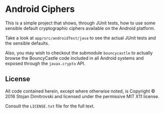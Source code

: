 # Android Ciphers

This is a simple project that shows, through JUnit tests, how to use some sensible default cryptographic ciphers
available on the Android platform.

Take a look at `app/src/androidTest/java` to see the actual JUnit tests and the sensible defaults.

Also, you may wish to checkout the submodule `bouncycastle` to actually browse the BouncyCastle code included in all
Android systems and exposed through the `javax.crypto` API.

## License

All code contained herein, except where otherwise noted, is Copyright &copy; 2016 Stojan Dimitrovski and licensed under
the permissive MIT X11 license.

Consult the `LICENSE.txt` file for the full text.